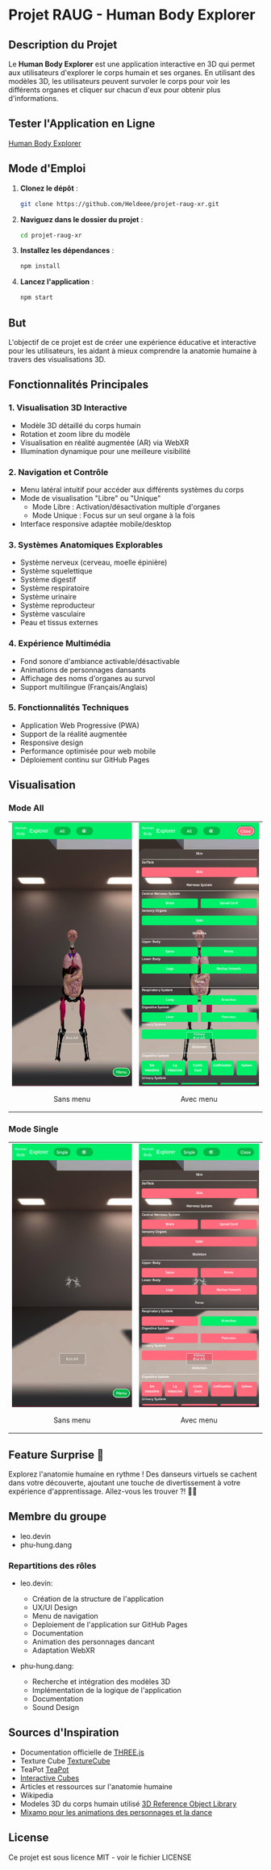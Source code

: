 # Projet RAUG - Human Body Explorer

## Description du Projet
Le **Human Body Explorer** est une application interactive en 3D qui permet aux utilisateurs d'explorer le corps humain et ses organes. En utilisant des modèles 3D, les utilisateurs peuvent survoler le corps pour voir les différents organes et cliquer sur chacun d'eux pour obtenir plus d'informations.

## Tester l'Application en Ligne

[Human Body Explorer](https://heldeee.github.io/projet-raug-xr/)

## Mode d'Emploi
1. **Clonez le dépôt** :
   ```bash
   git clone https://github.com/Heldeee/projet-raug-xr.git
   ```

2. **Naviguez dans le dossier du projet** :
    ```bash
    cd projet-raug-xr
    ```

3. **Installez les dépendances** :
    ```bash
    npm install
    ```

4. **Lancez l'application** :
    ```bash
    npm start
    ```

## But
L'objectif de ce projet est de créer une expérience éducative et interactive pour les utilisateurs, les aidant à mieux comprendre la anatomie humaine à travers des visualisations 3D.

## Fonctionnalités Principales

### 1. Visualisation 3D Interactive
- Modèle 3D détaillé du corps humain
- Rotation et zoom libre du modèle
- Visualisation en réalité augmentée (AR) via WebXR
- Illumination dynamique pour une meilleure visibilité

### 2. Navigation et Contrôle
- Menu latéral intuitif pour accéder aux différents systèmes du corps
- Mode de visualisation "Libre" ou "Unique"
  - Mode Libre : Activation/désactivation multiple d'organes
  - Mode Unique : Focus sur un seul organe à la fois
- Interface responsive adaptée mobile/desktop

### 3. Systèmes Anatomiques Explorables
- Système nerveux (cerveau, moelle épinière)
- Système squelettique
- Système digestif
- Système respiratoire
- Système urinaire
- Système reproducteur
- Système vasculaire
- Peau et tissus externes

### 4. Expérience Multimédia
- Fond sonore d'ambiance activable/désactivable
- Animations de personnages dansants
- Affichage des noms d'organes au survol
- Support multilingue (Français/Anglais)

### 5. Fonctionnalités Techniques
- Application Web Progressive (PWA)
- Support de la réalité augmentée
- Responsive design
- Performance optimisée pour web mobile
- Déploiement continu sur GitHub Pages

## Visualisation

### Mode All
<table>
  <tr>
    <td width="50%">
      <img src="./image1.png" alt="Mode All sans menu" width="100%">
      <p align="center">Sans menu</p>
    </td>
    <td width="50%">
      <img src="./image2.png" alt="Mode All avec menu" width="100%">
      <p align="center">Avec menu</p>
    </td>
  </tr>
</table>

### Mode Single
<table>
  <tr>
    <td width="50%">
      <img src="./image4.png" alt="Mode Single sans menu" width="100%">
      <p align="center">Sans menu</p>
    </td>
    <td width="50%">
      <img src="./image3.png" alt="Mode Single avec menu" width="100%">
      <p align="center">Avec menu</p>
    </td>
  </tr>
</table>

## Feature Surprise 🎵
Explorez l'anatomie humaine en rythme ! Des danseurs virtuels se cachent dans votre découverte, ajoutant une touche de divertissement à votre expérience d'apprentissage. Allez-vous les trouver ?! 💃🕺

## Membre du groupe

- leo.devin
- phu-hung.dang

### Repartitions des rôles

- leo.devin:
    - Création de la structure de l'application
    - UX/UI Design
    - Menu de navigation
    - Deploiement de l'application sur GitHub Pages
    - Documentation
    - Animation des personnages dancant
    - Adaptation WebXR

- phu-hung.dang:
    - Recherche et intégration des modèles 3D
    - Implémentation de la logique de l'application
    - Documentation
    - Sound Design


## Sources d'Inspiration
- Documentation officielle de [THREE.js](https://threejs.org/docs/index.html#manual/en/introduction/Introduction)
- Texture Cube [TextureCube](https://threejs.org/docs/#api/en/textures/CubeTexture)
- TeaPot [TeaPot](https://threejs.org/examples/#webgl_geometry_teapot)
- [Interactive Cubes](https://threejs.org/examples/#webgl_interactive_cubes) 
- Articles et ressources sur l'anatomie humaine
- Wikipedia
- Modeles 3D du corps humain utilisé [3D Reference Object Library](https://humanatlas.io/3d-reference-library?version=2.1&organ=Palatine%20Tonsil)
- [Mixamo pour les animations des personnages et la dance](https://www.mixamo.com/)

## License

Ce projet est sous licence MIT - voir le fichier LICENSE
